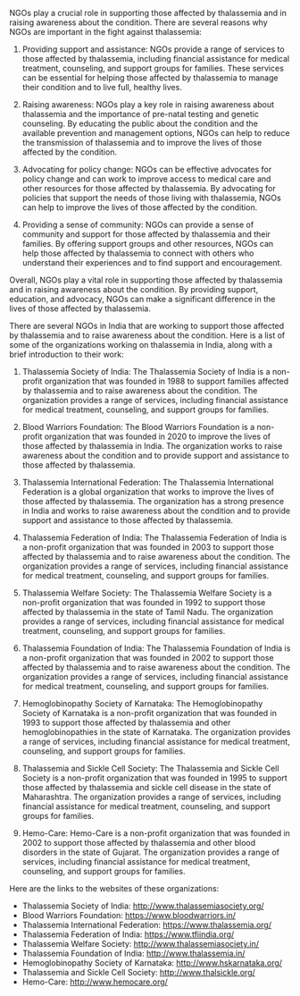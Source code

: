 NGOs play a crucial role in supporting those affected by thalassemia and in raising awareness about the condition. There are several reasons why NGOs are important in the fight against thalassemia:

1. Providing support and assistance: NGOs provide a range of services to those affected by thalassemia, including financial assistance for medical treatment, counseling, and support groups for families. These services can be essential for helping those affected by thalassemia to manage their condition and to live full, healthy lives.

2. Raising awareness: NGOs play a key role in raising awareness about thalassemia and the importance of pre-natal testing and genetic counseling. By educating the public about the condition and the available prevention and management options, NGOs can help to reduce the transmission of thalassemia and to improve the lives of those affected by the condition.

3. Advocating for policy change: NGOs can be effective advocates for policy change and can work to improve access to medical care and other resources for those affected by thalassemia. By advocating for policies that support the needs of those living with thalassemia, NGOs can help to improve the lives of those affected by the condition.

4. Providing a sense of community: NGOs can provide a sense of community and support for those affected by thalassemia and their families. By offering support groups and other resources, NGOs can help those affected by thalassemia to connect with others who understand their experiences and to find support and encouragement.

Overall, NGOs play a vital role in supporting those affected by thalassemia and in raising awareness about the condition. By providing support, education, and advocacy, NGOs can make a significant difference in the lives of those affected by thalassemia.

There are several NGOs in India that are working to support those affected by thalassemia and to raise awareness about the condition. Here is a list of some of the organizations working on thalassemia in India, along with a brief introduction to their work:

1. Thalassemia Society of India: The Thalassemia Society of India is a non-profit organization that was founded in 1988 to support families affected by thalassemia and to raise awareness about the condition. The organization provides a range of services, including financial assistance for medical treatment, counseling, and support groups for families.

2. Blood Warriors Foundation: The Blood Warriors Foundation is a non-profit organization that was founded in 2020 to improve the lives of those affected by thalassemia in India. The organization works to raise awareness about the condition and to provide support and assistance to those affected by thalassemia.

3. Thalassemia International Federation: The Thalassemia International Federation is a global organization that works to improve the lives of those affected by thalassemia. The organization has a strong presence in India and works to raise awareness about the condition and to provide support and assistance to those affected by thalassemia.

4. Thalassemia Federation of India: The Thalassemia Federation of India is a non-profit organization that was founded in 2003 to support those affected by thalassemia and to raise awareness about the condition. The organization provides a range of services, including financial assistance for medical treatment, counseling, and support groups for families.

5. Thalassemia Welfare Society: The Thalassemia Welfare Society is a non-profit organization that was founded in 1992 to support those affected by thalassemia in the state of Tamil Nadu. The organization provides a range of services, including financial assistance for medical treatment, counseling, and support groups for families.

6. Thalassemia Foundation of India: The Thalassemia Foundation of India is a non-profit organization that was founded in 2002 to support those affected by thalassemia and to raise awareness about the condition. The organization provides a range of services, including financial assistance for medical treatment, counseling, and support groups for families.

7. Hemoglobinopathy Society of Karnataka: The Hemoglobinopathy Society of Karnataka is a non-profit organization that was founded in 1993 to support those affected by thalassemia and other hemoglobinopathies in the state of Karnataka. The organization provides a range of services, including financial assistance for medical treatment, counseling, and support groups for families.

8. Thalassemia and Sickle Cell Society: The Thalassemia and Sickle Cell Society is a non-profit organization that was founded in 1995 to support those affected by thalassemia and sickle cell disease in the state of Maharashtra. The organization provides a range of services, including financial assistance for medical treatment, counseling, and support groups for families.

9. Hemo-Care: Hemo-Care is a non-profit organization that was founded in 2002 to support those affected by thalassemia and other blood disorders in the state of Gujarat. The organization provides a range of services, including financial assistance for medical treatment, counseling, and support groups for families.

Here are the links to the websites of these organizations:

- Thalassemia Society of India: http://www.thalassemiasociety.org/ 
- Blood Warriors Foundation: https://www.bloodwarriors.in/ 
- Thalassemia International Federation: https://www.thalassemia.org/ 
- Thalassemia Federation of India: https://www.tfiindia.org/
- Thalassemia Welfare Society: http://www.thalassemiasociety.in/
- Thalassemia Foundation of India: http://www.thalassemia.in/
- Hemoglobinopathy Society of Karnataka: http://www.hskarnataka.org/
- Thalassemia and Sickle Cell Society: http://www.thalsickle.org/
- Hemo-Care: http://www.hemocare.org/